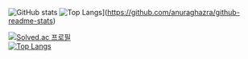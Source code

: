 ![GitHub stats](https://github-readme-stats.vercel.app/api?username=Jinnyzinny&show_icons=true&theme=radical)
![Top Langs](https://github-readme-stats.vercel.app/api/top-langs/?username=Jinnyzinny)](https://github.com/anuraghazra/github-readme-stats)


[![Solved.ac
프로필](http://mazassumnida.wtf/api/v2/generate_badge?boj=ddocdoli)](https://solved.ac/ddocdoli)
<br>
[![Top Langs](https://github-readme-stats.vercel.app/api/top-langs/?username=Jinnyzinny)](https://github.com/Jinnyzinny/github-readme-stats)

